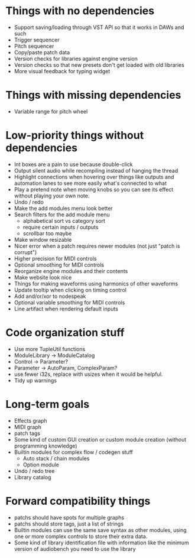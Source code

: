 # Things with no dependencies
- Support saving/loading through VST API so that it works in DAWs and such
- Trigger sequencer
- Pitch sequencer
- Copy/paste patch data
- Version checks for libraries against engine version
- Version checks so that new presets don't get loaded with old libraries
- More visual feedback for typing widget

# Things with missing dependencies
- Variable range for pitch wheel

# Low-priority things without dependencies
- Int boxes are a pain to use because double-click
- Output silent audio while recompiling instead of hanging the thread
- Highlight connections when hovering over things like outputs and automation
  lanes to see more easily what's connected to what
- Play a pretend note when moving knobs so you can see its effect without playing your own note.
- Undo / redo
- Make the add modules menu look better
- Search filters for the add module menu
  - alphabetical sort vs category sort
  - require certain inputs / outputs
  - scrollbar too maybe
- Make window resizable
- Nicer error when a patch requires newer modules (not just "patch is corrupt")
- Higher precision for MIDI controls
- Optional smoothing for MIDI controls
- Reorganize engine modules and their contents
- Make website look nice
- Things for making waveforms using harmonics of other waveforms
- Update tooltip when clicking on timing control
- Add and/or/xor to nodespeak
- Optional variable smoothing for MIDI controls
- Line artifact when rendering default inputs

# Code organization stuff
- Use more TupleUtil functions
- ModuleLibrary -> ModuleCatalog
- Control -> Parameter?
- Parameter -> AutoParam, ComplexParam?
- use fewer i32s, replace with usizes when it would be helpful.
- Tidy up warnings

# Long-term goals
- Effects graph
- MIDI graph
- patch tags
- Some kind of custom GUI creation or custom module creation (without programming knowledge)
- Builtin modules for complex flow / codegen stuff 
  - Auto stack / chain modules
  - Option module
- Undo / redo tree
- Library catalog

# Forward compatibility things
- patchs should have spots for multiple graphs
- patchs should store tags, just a list of strings
- Builtin modules can use the same save syntax as other modules, using one or more complex controls to
  store their extra data.
- Some kind of library identification file with information like the minimum version of audiobench you
  need to use the library
